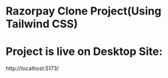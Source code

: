 # Razorpay Clone Project(Using Tailwind CSS)
# Project is live on Desktop Site:
http://localhost:5173/
